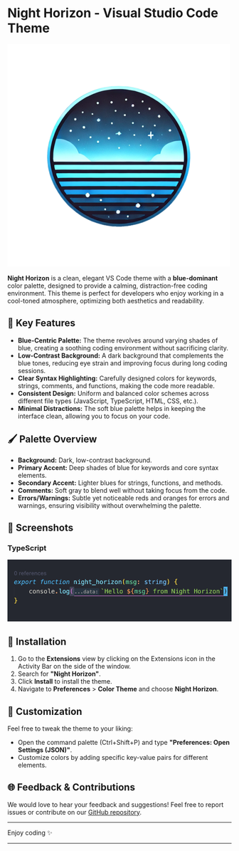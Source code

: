 # Night Horizon - Visual Studio Code Theme

![Night Horizon Preview](https://github.com/ardinugrxha/night-horizon/blob/master/images/2.png)

**Night Horizon** is a clean, elegant VS Code theme with a **blue-dominant** color palette, designed to provide a calming, distraction-free coding environment. This theme is perfect for developers who enjoy working in a cool-toned atmosphere, optimizing both aesthetics and readability.

## 🌟 Key Features

- **Blue-Centric Palette:** The theme revolves around varying shades of blue, creating a soothing coding environment without sacrificing clarity.
- **Low-Contrast Background:** A dark background that complements the blue tones, reducing eye strain and improving focus during long coding sessions.
- **Clear Syntax Highlighting:** Carefully designed colors for keywords, strings, comments, and functions, making the code more readable.
- **Consistent Design:** Uniform and balanced color schemes across different file types (JavaScript, TypeScript, HTML, CSS, etc.).
- **Minimal Distractions:** The soft blue palette helps in keeping the interface clean, allowing you to focus on your code.

## 🖌️ Palette Overview

- **Background:** Dark, low-contrast background.
- **Primary Accent:** Deep shades of blue for keywords and core syntax elements.
- **Secondary Accent:** Lighter blues for strings, functions, and methods.
- **Comments:** Soft gray to blend well without taking focus from the code.
- **Errors/Warnings:** Subtle yet noticeable reds and oranges for errors and warnings, ensuring visibility without overwhelming the palette.

## 📸 Screenshots

### TypeScript

![TypeSciprt Example](./screenshots/ts.png)

## 🔧 Installation

1. Go to the **Extensions** view by clicking on the Extensions icon in the Activity Bar on the side of the window.
2. Search for **"Night Horizon"**.
3. Click **Install** to install the theme.
4. Navigate to **Preferences** > **Color Theme** and choose **Night Horizon**.

## 📝 Customization

Feel free to tweak the theme to your liking:

- Open the command palette (Ctrl+Shift+P) and type **"Preferences: Open Settings (JSON)"**.
- Customize colors by adding specific key-value pairs for different elements.

## 🌐 Feedback & Contributions

We would love to hear your feedback and suggestions! Feel free to report issues or contribute on our [GitHub repository](https://github.com/ardinugrxha/night-horizon).

---

Enjoy coding  ✨

---
